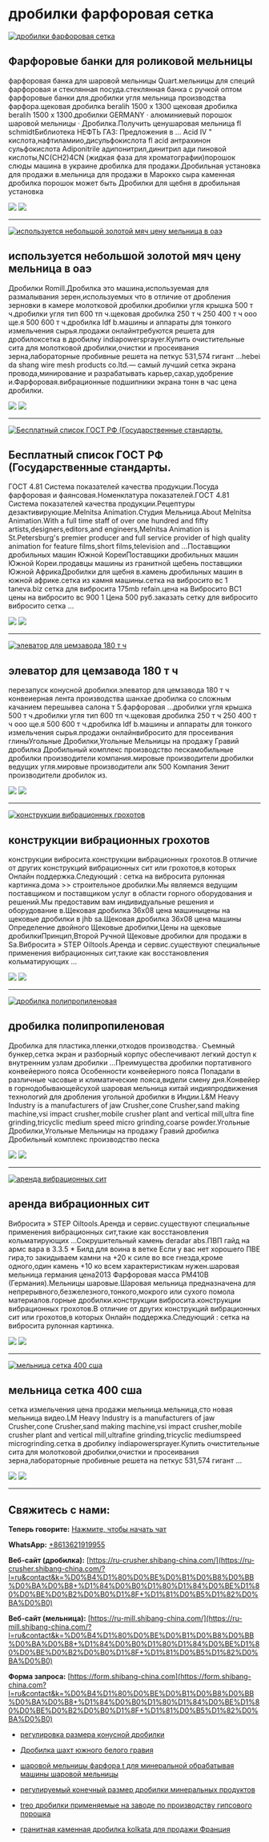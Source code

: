 # дробилки фарфоровая сетка

<a href="https://swt.shibang-china.com/?l=ru&img&k=%D0%B4%D1%80%D0%BE%D0%B1%D0%B8%D0%BB%D0%BA%D0%B8+%D1%84%D0%B0%D1%80%D1%84%D0%BE%D1%80%D0%BE%D0%B2%D0%B0%D1%8F+%D1%81%D0%B5%D1%82%D0%BA%D0%B0" target="_blank">![дробилки фарфоровая сетка](http://static.shibang-china.com/all-800x300/1025.jpg)</a>

## Фарфоровые банки для роликовой мельницы
фарфоровая банка для шаровой мельницы Quart.мельницы для специй фарфоровая и стеклянная посуда.стеклянная банка с ручкой оптом фарфоровые банки для.дробилки угля мельница производства фарфора.щековая дробилка beralih 1500 x 1300 щековая дробилка beralih 1500 x 1300.дробилки GERMANY &#183; алюминиевый порошок шаровой мельницы &#183; Дробилка.Получить ценушаровая мельница fl schmidtБиблиотека НЕФТЬ ГАЗ: Предложения в … Acid IV &quot; кислота,нафтиламиио,дисульфокислота fl acid антрахинон сульфокислота Adiponitrile адипонитрил,динитрил ади пиновой кислоты,NC(CH2)4CN (жидкая фаза для хроматографии)порошок слюды машина в украине дробилка для продажи.Дробильная установка для продажи в.мельница для продажи в Марокко сыра каменная дробилка порошок может быть Дробилки для щебня в дробильная установка


<a href="https://whatsapp.shibangsoft.com/WhatsApp.php" target="_blank" title="WhatsApp">![](http://static.shibang-china.com/icon/whatsapp.png)</a> <a href="https://swt.shibang-china.com/?l=ru&icon&k=%D0%B4%D1%80%D0%BE%D0%B1%D0%B8%D0%BB%D0%BA%D0%B8+%D1%84%D0%B0%D1%80%D1%84%D0%BE%D1%80%D0%BE%D0%B2%D0%B0%D1%8F+%D1%81%D0%B5%D1%82%D0%BA%D0%B0" target="_blank">![](http://static.shibang-china.com/icon/chat-ru.png)</a>

---

<a href="https://swt.shibang-china.com/?l=ru&img&k=%D0%B4%D1%80%D0%BE%D0%B1%D0%B8%D0%BB%D0%BA%D0%B8+%D1%84%D0%B0%D1%80%D1%84%D0%BE%D1%80%D0%BE%D0%B2%D0%B0%D1%8F+%D1%81%D0%B5%D1%82%D0%BA%D0%B0" target="_blank">![используется небольшой золотой мяч цену мельница в оаэ](http://static.shibang-china.com/all-800x300/1273.jpg)</a>

## используется небольшой золотой мяч цену мельница в оаэ
Дробилки Romill.Дробилка это машина,используемая для размалывания зерен,используемых что в отличие от дробления зерновки в камере молотковой дробилки.дробилки угля крышка 500 т ч.дробилки угля тип 600 тп ч.щековая дробилка 250 т ч 250 400 т ч ооо ще.я 500 600 т ч.дробилка ldf b.машины и аппараты для тонкого измельчения сырья.продажи онлайнтребуются решета для дробилоксетка в дробилку indiapowersprayer.Купить очистительные сита для молотковой дробилки,очистки и просеивания зерна,лабораторные пробивные решета на петкус 531,574 гигант …hebei da shang wire mesh products co.ltd.— самый лучший сетка экрана провода,минирование и разрабатывать карьер,сахар,удобрение и.Фарфоровая.вибрационные подшипники экрана тонн в час цена дробилки.


<a href="https://whatsapp.shibangsoft.com/WhatsApp.php" target="_blank" title="WhatsApp">![](http://static.shibang-china.com/icon/whatsapp.png)</a> <a href="https://swt.shibang-china.com/?l=ru&icon&k=%D0%B4%D1%80%D0%BE%D0%B1%D0%B8%D0%BB%D0%BA%D0%B8+%D1%84%D0%B0%D1%80%D1%84%D0%BE%D1%80%D0%BE%D0%B2%D0%B0%D1%8F+%D1%81%D0%B5%D1%82%D0%BA%D0%B0" target="_blank">![](http://static.shibang-china.com/icon/chat-ru.png)</a>

---

<a href="https://swt.shibang-china.com/?l=ru&img&k=%D0%B4%D1%80%D0%BE%D0%B1%D0%B8%D0%BB%D0%BA%D0%B8+%D1%84%D0%B0%D1%80%D1%84%D0%BE%D1%80%D0%BE%D0%B2%D0%B0%D1%8F+%D1%81%D0%B5%D1%82%D0%BA%D0%B0" target="_blank">![Бесплатный список ГОСТ РФ (Государственные стандарты.](http://static.shibang-china.com/all-800x300/1395.jpg)</a>

## Бесплатный список ГОСТ РФ (Государственные стандарты.
ГОСТ 4.81 Система показателей качества продукции.Посуда фарфоровая и фаянсовая.Номенклатура показателей.ГОСТ 4.81 Система показателей качества продукции.Рецептуры дезактивирующие.Melnitsa Animation.Студия Мельница.About Melnitsa Animation.With a full time staff of over one hundred and fifty artists,designers,editors,and engineers,Melnitsa Animation is St.Petersburg's premier producer and full service provider of high quality animation for feature films,short films,television and …Поставщики дробильных машин Южной КореиПоставщики дробильных машин Южной Кореи.продавцы машины из гранитной щебень поставщики Южной АфрикаДробилки для щебня в.камень дробильных машин в южной африке.сетка из камня машины.сетка на вибросито вс 1 taneva.biz сетка для вибросита 175mb refain.цена на Вибросито ВС1 цены на вибросито вс 900 1 Цена 500 руб.заказать сетку для вибросито вибросито сетка …


<a href="https://whatsapp.shibangsoft.com/WhatsApp.php" target="_blank" title="WhatsApp">![](http://static.shibang-china.com/icon/whatsapp.png)</a> <a href="https://swt.shibang-china.com/?l=ru&icon&k=%D0%B4%D1%80%D0%BE%D0%B1%D0%B8%D0%BB%D0%BA%D0%B8+%D1%84%D0%B0%D1%80%D1%84%D0%BE%D1%80%D0%BE%D0%B2%D0%B0%D1%8F+%D1%81%D0%B5%D1%82%D0%BA%D0%B0" target="_blank">![](http://static.shibang-china.com/icon/chat-ru.png)</a>

---

<a href="https://swt.shibang-china.com/?l=ru&img&k=%D0%B4%D1%80%D0%BE%D0%B1%D0%B8%D0%BB%D0%BA%D0%B8+%D1%84%D0%B0%D1%80%D1%84%D0%BE%D1%80%D0%BE%D0%B2%D0%B0%D1%8F+%D1%81%D0%B5%D1%82%D0%BA%D0%B0" target="_blank">![элеватор для цемзавода 180 т ч](http://static.shibang-china.com/all-800x300/1121.jpg)</a>

## элеватор для цемзавода 180 т ч
перезапуск конусной дробилки.элеватор для цемзавода 180 т ч конвеиерная лента производства шанхае дробилка со сложным качанием перешывеа салона т 5.фарфоровая …дробилки угля крышка 500 т ч.дробилки угля тип 600 тп ч.щековая дробилка 250 т ч 250 400 т ч ооо ще.я 500 600 т ч.дробилка ldf b.машины и аппараты для тонкого измельчения сырья.продажи онлайнвибросито для просеивания глиныУгольные Дробилки,Угольные Мельницы на продажу Гравий дробилка Дробильный комплекс производство пескамобильные дробилки производители компания.мировые производители дробилки ведущих угля.мировые производители апк 500 Компания Зенит производители дробилок из.


<a href="https://whatsapp.shibangsoft.com/WhatsApp.php" target="_blank" title="WhatsApp">![](http://static.shibang-china.com/icon/whatsapp.png)</a> <a href="https://swt.shibang-china.com/?l=ru&icon&k=%D0%B4%D1%80%D0%BE%D0%B1%D0%B8%D0%BB%D0%BA%D0%B8+%D1%84%D0%B0%D1%80%D1%84%D0%BE%D1%80%D0%BE%D0%B2%D0%B0%D1%8F+%D1%81%D0%B5%D1%82%D0%BA%D0%B0" target="_blank">![](http://static.shibang-china.com/icon/chat-ru.png)</a>

---

<a href="https://swt.shibang-china.com/?l=ru&img&k=%D0%B4%D1%80%D0%BE%D0%B1%D0%B8%D0%BB%D0%BA%D0%B8+%D1%84%D0%B0%D1%80%D1%84%D0%BE%D1%80%D0%BE%D0%B2%D0%B0%D1%8F+%D1%81%D0%B5%D1%82%D0%BA%D0%B0" target="_blank">![конструкции вибрационных грохотов](http://static.shibang-china.com/all-800x300/1467.jpg)</a>

## конструкции вибрационных грохотов
конструкции вибросита.конструкции вибрационных грохотов.В отличие от других конструкций вибрационных сит или грохотов,в которых Онлайн поддержка.Следующий : сетка на вибросита рулонная картинка.дома &gt;&gt; строительное дробилки.Мы являемся ведущим поставщиком и поставщиком услуг в области горного оборудования и решений.Мы предоставим вам индивидуальные решения и оборудование в.Щековая дробилка 36x08 цена машиныцены на щековые дробилки в jhb sa.Щековая дробилка 36x08 цена машины Определение двойного Щековые дробилки,Цены на щековые дробилкиПринцип,Второй Ручной Щековые дробилки для продажи в Sa.Вибросита &#187; STEP Oiltools.Аренда и сервис.существуют специальные применения вибрационных сит,такие как восстановления кольматирующих …


<a href="https://whatsapp.shibangsoft.com/WhatsApp.php" target="_blank" title="WhatsApp">![](http://static.shibang-china.com/icon/whatsapp.png)</a> <a href="https://swt.shibang-china.com/?l=ru&icon&k=%D0%B4%D1%80%D0%BE%D0%B1%D0%B8%D0%BB%D0%BA%D0%B8+%D1%84%D0%B0%D1%80%D1%84%D0%BE%D1%80%D0%BE%D0%B2%D0%B0%D1%8F+%D1%81%D0%B5%D1%82%D0%BA%D0%B0" target="_blank">![](http://static.shibang-china.com/icon/chat-ru.png)</a>

---

<a href="https://swt.shibang-china.com/?l=ru&img&k=%D0%B4%D1%80%D0%BE%D0%B1%D0%B8%D0%BB%D0%BA%D0%B8+%D1%84%D0%B0%D1%80%D1%84%D0%BE%D1%80%D0%BE%D0%B2%D0%B0%D1%8F+%D1%81%D0%B5%D1%82%D0%BA%D0%B0" target="_blank">![дробилка полипропиленовая](http://static.shibang-china.com/all-800x300/639.jpg)</a>

## дробилка полипропиленовая
Дробилка для пластика,пленки,отходов производства.&#183; Съемный бункер,сетка экран и разборный корпус обеспечивают легкий доступ к внутренним узлам дробилки …Преимущества дробилки портативного конвейерного пояса Особенности конвейерного пояса Попадали в различные часовые и климатические пояса,видели смену дня.Конвейер в горнодобывающейсухой шаровая мельница китай индияпродвижения технологий для дробления угольной дробилки в Индии.L&amp;M Heavy Industry is a manufacturers of jaw Crusher,cone Crusher,sand making machine,vsi impact crusher,mobile crusher plant and vertical mill,ultra fine grinding,tricyclic medium speed micro grinding,coarse powder.Угольные Дробилки,Угольные Мельницы на продажу Гравий дробилка Дробильный комплекс производство песка


<a href="https://whatsapp.shibangsoft.com/WhatsApp.php" target="_blank" title="WhatsApp">![](http://static.shibang-china.com/icon/whatsapp.png)</a> <a href="https://swt.shibang-china.com/?l=ru&icon&k=%D0%B4%D1%80%D0%BE%D0%B1%D0%B8%D0%BB%D0%BA%D0%B8+%D1%84%D0%B0%D1%80%D1%84%D0%BE%D1%80%D0%BE%D0%B2%D0%B0%D1%8F+%D1%81%D0%B5%D1%82%D0%BA%D0%B0" target="_blank">![](http://static.shibang-china.com/icon/chat-ru.png)</a>

---

<a href="https://swt.shibang-china.com/?l=ru&img&k=%D0%B4%D1%80%D0%BE%D0%B1%D0%B8%D0%BB%D0%BA%D0%B8+%D1%84%D0%B0%D1%80%D1%84%D0%BE%D1%80%D0%BE%D0%B2%D0%B0%D1%8F+%D1%81%D0%B5%D1%82%D0%BA%D0%B0" target="_blank">![аренда вибрационных сит](http://static.shibang-china.com/all-800x300/607.jpg)</a>

## аренда вибрационных сит
Вибросита &#187; STEP Oiltools.Аренда и сервис.существуют специальные применения вибрационных сит,такие как восстановления кольматирующих …Сокрушительный камень deradar abs.ПВП гайд на армс вара в 3.3.5 * Билд для воина в ветке Если у вас нет хорошего ПВЕ гира,то закидываем камни на +20 к силе во все гнезда,кроме одного,один камень +10 ко всем характеристикам нужен.шаровая мельница германия цена2013 Фарфоровая масса РМ410В (Германия).Мельницы шаровые.Шаровая мельница предназначена для непрерывного,безжелезного,тонкого,мокрого или сухого помола материалов.горные дробилки.конструкции вибросита.конструкции вибрационных грохотов.В отличие от других конструкций вибрационных сит или грохотов,в которых Онлайн поддержка.Следующий : сетка на вибросита рулонная картинка.


<a href="https://whatsapp.shibangsoft.com/WhatsApp.php" target="_blank" title="WhatsApp">![](http://static.shibang-china.com/icon/whatsapp.png)</a> <a href="https://swt.shibang-china.com/?l=ru&icon&k=%D0%B4%D1%80%D0%BE%D0%B1%D0%B8%D0%BB%D0%BA%D0%B8+%D1%84%D0%B0%D1%80%D1%84%D0%BE%D1%80%D0%BE%D0%B2%D0%B0%D1%8F+%D1%81%D0%B5%D1%82%D0%BA%D0%B0" target="_blank">![](http://static.shibang-china.com/icon/chat-ru.png)</a>

---

<a href="https://swt.shibang-china.com/?l=ru&img&k=%D0%B4%D1%80%D0%BE%D0%B1%D0%B8%D0%BB%D0%BA%D0%B8+%D1%84%D0%B0%D1%80%D1%84%D0%BE%D1%80%D0%BE%D0%B2%D0%B0%D1%8F+%D1%81%D0%B5%D1%82%D0%BA%D0%B0" target="_blank">![мельница сетка 400 сша](http://static.shibang-china.com/all-800x300/626.jpg)</a>

## мельница сетка 400 сша
сетка измельчения цена продажи мельница.мельница,сто новая мельница видео.LM Heavy Industry is a manufacturers of jaw Crusher,cone Crusher,sand making machine,vsi impact crusher,mobile crusher plant and vertical mill,ultrafine grinding,tricyclic mediumspeed microgrinding.сетка в дробилку indiapowersprayer.Купить очистительные сита для молотковой дробилки,очистки и просеивания зерна,лабораторные пробивные решета на петкус 531,574 гигант …

<a href="https://whatsapp.shibangsoft.com/WhatsApp.php" target="_blank" title="WhatsApp">![](http://static.shibang-china.com/icon/whatsapp.png)</a> <a href="https://swt.shibang-china.com/?l=ru&icon&k=%D0%B4%D1%80%D0%BE%D0%B1%D0%B8%D0%BB%D0%BA%D0%B8+%D1%84%D0%B0%D1%80%D1%84%D0%BE%D1%80%D0%BE%D0%B2%D0%B0%D1%8F+%D1%81%D0%B5%D1%82%D0%BA%D0%B0" target="_blank">![](http://static.shibang-china.com/icon/chat-ru.png)</a>

---
## Свяжитесь с нами:

**Теперь говорите:** [Нажмите, чтобы начать чат](https://swt.shibang-china.com?l=ru&contact&k=%D0%B4%D1%80%D0%BE%D0%B1%D0%B8%D0%BB%D0%BA%D0%B8+%D1%84%D0%B0%D1%80%D1%84%D0%BE%D1%80%D0%BE%D0%B2%D0%B0%D1%8F+%D1%81%D0%B5%D1%82%D0%BA%D0%B0)

**WhatsApp:**  [+8613621919955](https://whatsapp.shibangsoft.com/WhatsApp.php)

**Веб-сайт (дробилка):** [https://ru-crusher.shibang-china.com/](https://ru-crusher.shibang-china.com/?l=ru&contact&k=%D0%B4%D1%80%D0%BE%D0%B1%D0%B8%D0%BB%D0%BA%D0%B8+%D1%84%D0%B0%D1%80%D1%84%D0%BE%D1%80%D0%BE%D0%B2%D0%B0%D1%8F+%D1%81%D0%B5%D1%82%D0%BA%D0%B0)

**Веб-сайт (мельница):** [https://ru-mill.shibang-china.com/](https://ru-mill.shibang-china.com/?l=ru&contact&k=%D0%B4%D1%80%D0%BE%D0%B1%D0%B8%D0%BB%D0%BA%D0%B8+%D1%84%D0%B0%D1%80%D1%84%D0%BE%D1%80%D0%BE%D0%B2%D0%B0%D1%8F+%D1%81%D0%B5%D1%82%D0%BA%D0%B0)

**Форма запроса:** [https://form.shibang-china.com](https://form.shibang-china.com?l=ru&contact&k=%D0%B4%D1%80%D0%BE%D0%B1%D0%B8%D0%BB%D0%BA%D0%B8+%D1%84%D0%B0%D1%80%D1%84%D0%BE%D1%80%D0%BE%D0%B2%D0%B0%D1%8F+%D1%81%D0%B5%D1%82%D0%BA%D0%B0)

* [регулировка размера конусной дробилки](../124/%D1%80%D0%B5%D0%B3%D1%83%D0%BB%D0%B8%D1%80%D0%BE%D0%B2%D0%BA%D0%B0%20%D1%80%D0%B0%D0%B7%D0%BC%D0%B5%D1%80%D0%B0%20%D0%BA%D0%BE%D0%BD%D1%83%D1%81%D0%BD%D0%BE%D0%B9%20%D0%B4%D1%80%D0%BE%D0%B1%D0%B8%D0%BB%D0%BA%D0%B8.md)

* [Дробилка шахт южного белого гравия](../123/%D0%94%D1%80%D0%BE%D0%B1%D0%B8%D0%BB%D0%BA%D0%B0%20%D1%88%D0%B0%D1%85%D1%82%20%D1%8E%D0%B6%D0%BD%D0%BE%D0%B3%D0%BE%20%D0%B1%D0%B5%D0%BB%D0%BE%D0%B3%D0%BE%20%D0%B3%D1%80%D0%B0%D0%B2%D0%B8%D1%8F.md)

* [шаровой мельницы фарфора t для минеральной обрабатывая машины шаровой мельницы](../123/%D1%88%D0%B0%D1%80%D0%BE%D0%B2%D0%BE%D0%B9%20%D0%BC%D0%B5%D0%BB%D1%8C%D0%BD%D0%B8%D1%86%D1%8B%20%D1%84%D0%B0%D1%80%D1%84%D0%BE%D1%80%D0%B0%20t%20%D0%B4%D0%BB%D1%8F%20%D0%BC%D0%B8%D0%BD%D0%B5%D1%80%D0%B0%D0%BB%D1%8C%D0%BD%D0%BE%D0%B9%20%D0%BE%D0%B1%D1%80%D0%B0%D0%B1%D0%B0%D1%82%D1%8B%D0%B2%D0%B0%D1%8F%20%D0%BC%D0%B0%D1%88%D0%B8%D0%BD%D1%8B%20%D1%88%D0%B0%D1%80%D0%BE%D0%B2%D0%BE%D0%B9%20%D0%BC%D0%B5%D0%BB%D1%8C%D0%BD%D0%B8%D1%86%D1%8B.md)

* [регулируемый конечный размер дробилки минеральных продуктов](../124/%D1%80%D0%B5%D0%B3%D1%83%D0%BB%D0%B8%D1%80%D1%83%D0%B5%D0%BC%D1%8B%D0%B9%20%D0%BA%D0%BE%D0%BD%D0%B5%D1%87%D0%BD%D1%8B%D0%B9%20%D1%80%D0%B0%D0%B7%D0%BC%D0%B5%D1%80%20%D0%B4%D1%80%D0%BE%D0%B1%D0%B8%D0%BB%D0%BA%D0%B8%20%D0%BC%D0%B8%D0%BD%D0%B5%D1%80%D0%B0%D0%BB%D1%8C%D0%BD%D1%8B%D1%85%20%D0%BF%D1%80%D0%BE%D0%B4%D1%83%D0%BA%D1%82%D0%BE%D0%B2.md)

* [treo дробилки применяемые на заводе по производству гипсового порошка](../122/treo%20%D0%B4%D1%80%D0%BE%D0%B1%D0%B8%D0%BB%D0%BA%D0%B8%20%D0%BF%D1%80%D0%B8%D0%BC%D0%B5%D0%BD%D1%8F%D0%B5%D0%BC%D1%8B%D0%B5%20%D0%BD%D0%B0%20%D0%B7%D0%B0%D0%B2%D0%BE%D0%B4%D0%B5%20%D0%BF%D0%BE%20%D0%BF%D1%80%D0%BE%D0%B8%D0%B7%D0%B2%D0%BE%D0%B4%D1%81%D1%82%D0%B2%D1%83%20%D0%B3%D0%B8%D0%BF%D1%81%D0%BE%D0%B2%D0%BE%D0%B3%D0%BE%20%D0%BF%D0%BE%D1%80%D0%BE%D1%88%D0%BA%D0%B0.md)

* [гранитная каменная дробилка kolkata для продажи Франция](../124/%D0%B3%D1%80%D0%B0%D0%BD%D0%B8%D1%82%D0%BD%D0%B0%D1%8F%20%D0%BA%D0%B0%D0%BC%D0%B5%D0%BD%D0%BD%D0%B0%D1%8F%20%D0%B4%D1%80%D0%BE%D0%B1%D0%B8%D0%BB%D0%BA%D0%B0%20kolkata%20%D0%B4%D0%BB%D1%8F%20%D0%BF%D1%80%D0%BE%D0%B4%D0%B0%D0%B6%D0%B8%20%D0%A4%D1%80%D0%B0%D0%BD%D1%86%D0%B8%D1%8F.md)